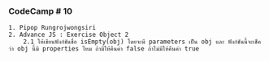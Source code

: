 ### CodeCamp # 10
    1. Pipop Rungrojwongsiri
    2. Advance JS : Exercise Object 2
        2.1 ให้เขียนฟังก์ชันชื่อ isEmpty(obj) โดยจะมี parameters เป็น obj และ ฟังก์ชันนี้จะเช็คว่า obj นี้มี properties ไหม ถ้ามีให้คืนค่า false ถ้าไม่มีให้คืนค่า true
